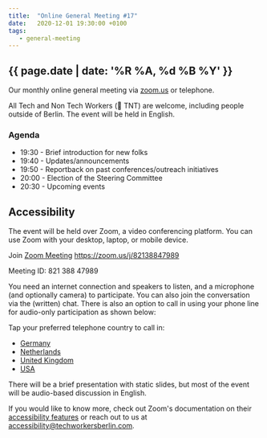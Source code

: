 ```yaml
---
title:  "Online General Meeting #17"
date:   2020-12-01 19:30:00 +0100
tags:
   - general-meeting
---
```



## {{ page.date | date: '%R %A, %d %B %Y' }}
Our monthly online general meeting via [zoom.us](https://zoom.us/j/82138847989) or telephone.

All Tech and Non Tech Workers (🧨 TNT) are welcome, including people outside of Berlin. The event will be held in English.

### Agenda

* 19:30 - Brief introduction for new folks
* 19:40 - Updates/announcements
* 19:50 - Reportback on past conferences/outreach initiatives
* 20:00 - Election of the Steering Committee
* 20:30 - Upcoming events


## Accessibility

The event will be held over Zoom, a video conferencing platform. You can use Zoom with your desktop, laptop, or mobile device.

Join [Zoom Meeting](https://zoom.us/j/82138847989) https://zoom.us/j/82138847989

Meeting ID: 821 388 47989

You need an internet connection and speakers to listen, and a microphone (and optionally camera) to participate. You can also join the conversation via the (written) chat. There is also an option to call in using your phone line for audio-only participation as shown below:

Tap your preferred telephone country to call in:
- <a href="tel:+496950502596,,82138847989#">Germany</a>
- <a href="tel:+31207947345,,82138847989#">Netherlands</a>
- <a href="tel:+442080806592,,82138847989#">United Kingdom</a>
- <a href="tel:+12532158782,,82138847989#">USA</a>

There will be a brief presentation with static slides, but most of the event will be audio-based discussion in English.

If you would like to know more, check out Zoom's documentation on their [accessibility features](https://zoom.us/accessibility) or reach out to us at accessibility@techworkersberlin.com.
